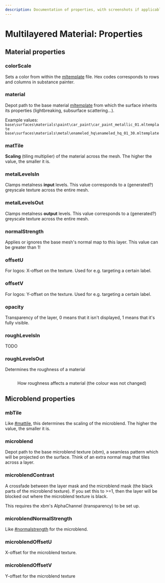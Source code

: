 ```yaml
---
description: Documentation of properties, with screenshots if applicable
---
```


# Multilayered Material: Properties

## Material properties

### colorScale

Sets a color from within the [mltemplate](multilayered-material-properties-1.md#what-is-the-mltemplate) file. Hex codes corresponds to rows and columns in substance painter.

### material

Depot path to the base material [mltemplate](multilayered-material-properties-1.md#what-is-the-mltemplate) from which the surface inherits its properties (lightbreaking, subsurface scattering…).&#x20;

Example values:\
`base\surfaces\materials\paint\car_paint\car_paint_metallic_01.mltemplate`\
`base\surfaces\materials\metal\enameled_hq\enameled_hq_01_30.mltemplate`

### matTile

**Scaling** (tiling multiplier) of the material across the mesh. The higher the value, the smaller it is.

### metalLevelsIn

Clamps metalness **input** levels. This value corresponds to a (generated?) greyscale texture across the entire mesh.

### metalLevelsOut

Clamps metalness **output** levels. This value corresponds to a (generated?) greyscale texture across the entire mesh.

### normalStrength

Applies or ignores the base mesh's normal map to this layer. This value can be greater than 1!

### offsetU

For logos: X-offset on the texture. Used for e.g. targeting a certain label.

### offsetV

For logos: Y-offset on the texture. Used for e.g. targeting a certain label.

### opacity

Transparency of the layer, 0 means that it isn't displayed, 1 means that it's fully visible.

### roughLevelsIn

TODO

### roughLevelsOut

Determines the roughness of a material

<figure><img src="../../../.gitbook/assets/multilayered_properties_roughness.png" alt=""><figcaption><p>How roughness affects a material (the colour was not changed)</p></figcaption></figure>

## Microblend properties

### mbTile

Like [#mattile](multilayered-material-properties-1.md#mattile "mention"), this determines the scaling of the microblend. The higher the value, the smaller it is.

### microblend

Depot path to the base microblend texture (xbm), a seamless pattern which will be projected on the surface. Think of an extra normal map that tiles across a layer.

### microblendContrast

A crossfade between the layer mask and the microblend mask (the black parts of the microblend texture). If you set this to >=1, then the layer will be blocked out where the microblend texture is black.

This requires the xbm's AlphaChannel (transparency) to be set up.

### microblendNormalStrength

Like [#normalstrength](multilayered-material-properties-1.md#normalstrength "mention") for the microblend.

### microblendOffsetU

X-offset for the microblend texture.&#x20;

### microblendOffsetV

Y-offset for the microblend texture

